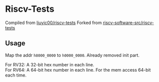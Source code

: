 # Riscv-Tests

Compiled from [liuyic00/riscv-tests](https://github.com/liuyic00/riscv-tests)
Forked from [riscv-software-src/riscv-tests](https://github.com/riscv-software-src/riscv-tests)

## Usage

Map the addr `h8000_0000` to `h0000_0000`. Already removed init part.

For RV32: A 32-bit hex number in each line.  
For RV64: A 64-bit hex number in each line. For the mem access 64-bit each time.
